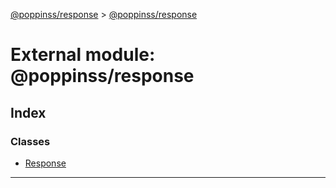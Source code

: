 [@poppinss/response](../README.md) > [@poppinss/response](../modules/_poppinss_response.md)

# External module: @poppinss/response

## Index

### Classes

* [Response](../classes/_poppinss_response.response.md)

---

